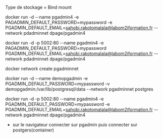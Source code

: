 
Type de stockage = Bind mount

docker run -d --name pgadmin4 -e PAGADMIN_DEFAULT_PASSWORD=mypassword -e PGADMIN_DEFAULT_EMAIL=sahobi.rakotomalala@labom2iformation.fr --network pdadminnet dpage/pgadmin4

docker run -d -p 5002:80 --name pgadmin4 -e PAGADMIN_DEFAULT_PASSWORD=mypassword PGADMIN_DEFAULT_EMAIL=sahobi.rakotomalala@labom2iformation.fr --network pdadminnet dpage/pgadmin4

docker network create pgadminnet 

docker run -d --name demopgadmin -e PGADMIN_DEFAULT_PASSWORD=mypassword -v demopgadmin:/var/lib/postgresql/data --network pgadminnet postgres

docker run -d -p 5002:80 --name pgadmin4 -e PGADMIN_DEFAULT_PASSWORD=mypassword -e PGADMIN_DEFAULT_EMAIL=sahobi.rakotomalala@labom2iformation.fr   --network pgadminnet dpage/pgadmin4

- sur le navigateur connecter sur pgadmin puis connecter sur postgers(container)

